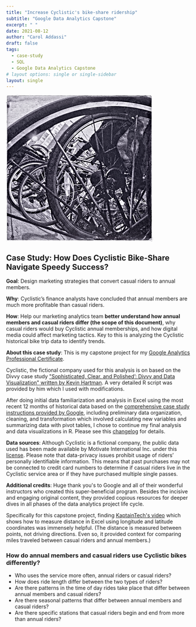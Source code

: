```yaml
---
title: "Increase Cyclistic's bike-share ridership"
subtitle: "Google Data Analytics Capstone"
excerpt: " "
date: 2021-08-12
author: "Carol Addassi"
draft: false
tags:
  - case-study
  - SQL
  - Google Data Analytics Capstone
# layout options: single or single-sidebar
layout: single
---
```


![bike-share bike rack](images/featured-hex-s.jpg)

## Case Study: How Does Cyclistic Bike-Share Navigate Speedy Success?

**Goal**: Design marketing strategies that convert casual riders to annual members.

**Why**: Cyclistic’s finance analysts have concluded that annual members are much more profitable than casual riders. 

**How**: Help our marketing analytics team **better understand how annual members and casual riders differ (the scope of this document)**, why casual riders would buy Cyclistic annual memberships, and how digital media could affect marketing tactics. Key to this is analyzing the Cyclistic historical bike trip data to identify trends.

**About this case study**: This is my capstone project for my [Google Analytics Professional Certificate](https://coursera.org/share/ca837b41716199898aa3b07a048cff41).

Cyclistic, the fictional company used for this analysis is on based on the Divvy case study ["Sophisticated, Clear, and Polished’: Divvy and Data Visualization" written by Kevin Hartman](https://artscience.blog/home/divvy-dataviz-case-study). A very detailed R script was provided by him which I used with modifications.

After doing initial data familiarization and analysis in Excel using the most recent 12 months of historical data based on the [comprehensive case study instructions provided by Google](https://www.coursera.org/learn/google-data-analytics-capstone?specialization=google-data-analytics), including preliminary data organization, cleaning, and transformation which involved calculating new variables and summarizing data with pivot tables, I chose to continue my final analysis and data visualizations in R. Please see this [changelog](https://drive.google.com/drive/folders/1bVWHD_N-rAuUlp3Y2_3mJQqqmO6AfrCc) for details.

**Data sources**: Although Cyclistic is a fictional company, the public data used has been made available by Motivate International Inc. under this [license](https://www.divvybikes.com/data-license-agreement). Please note that data-privacy issues prohibit usage of riders’ personally identifiable information. This means that past purchases may not be connected to credit card numbers to determine if casual riders live in the Cyclistic service area or if they have purchased multiple single passes.

**Additional credits**: Huge thank you's to Google and all of their wonderful instructors who created this super-beneficial program. Besides the incisive and engaging original content, they provided copious resources for deeper dives in all phases of the data analytics project life cycle.

Specifically for this capstone project, finding [KaptainTech's video](https://youtu.be/cpUVV8q7WNo) which shows how to measure distance in Excel using longitude and latitude coordinates was immensely helpful. (The distance is measured between points, not driving directions. Even so, it provided context for comparing miles traveled between casual riders and annual members.)

### How do annual members and casual riders use Cyclistic bikes differently?

- Who uses the service more often, annual riders or casual riders?
- How does ride length differ between the two types of riders?
- Are there patterns in the time of day rides take place that differ between annual members and casual riders?
- Are there seasonal patterns that differ between annual members and casual riders?
- Are there specific stations that casual riders begin and end from more than annual riders?
